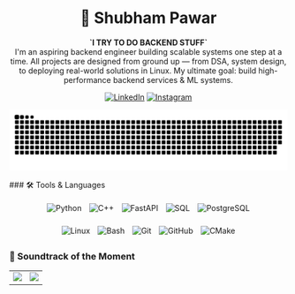 <h1 align="center">🐹 Shubham Pawar</h1>

<p align="center">
  <strong>`I TRY TO DO BACKEND STUFF`</strong><br/>
  I'm an aspiring backend engineer building scalable systems one step at a time. All projects are designed from ground up — from DSA, system design, to deploying real-world solutions in Linux. My ultimate goal: build high-performance backend services & ML systems.
</p>
<p align="center">
   <a href="https://www.linkedin.com/in/shubham-pawar-2k04" target="_blank">
      <img alt="LinkedIn" title="Connect on LinkedIn" src="https://img.shields.io/badge/LinkedIn-1A4D8F?style=for-the-badge&logo=linkedin&logoColor=white"/></a>
   <a href="https://www.instagram.com/shubhtistic/" target="_blank">
      <img alt="Instagram" title="Follow on Instagram" src="https://img.shields.io/badge/Instagram-A81968?style=for-the-badge&logo=instagram&logoColor=white"/></a>
</p>
<p align="center">
  <img src="https://raw.githubusercontent.com/Shubhtistic/Shubhtistic/main/output/github-snake-dark.svg" />
</p>
### 🛠️ Tools & Languages

<p align="center">
  <img alt="Python" src="https://cdn.jsdelivr.net/gh/devicons/devicon/icons/python/python-original.svg" width="40px" style="margin:5px"/>
  <img alt="C++" src="https://cdn.jsdelivr.net/gh/devicons/devicon/icons/cplusplus/cplusplus-original.svg" width="40px" style="margin:5px"/>
  <img alt="FastAPI" src="https://cdn.jsdelivr.net/gh/devicons/devicon/icons/fastapi/fastapi-original.svg" width="40px" style="margin:5px"/>
  <img alt="SQL" src="https://cdn.jsdelivr.net/gh/devicons/devicon/icons/mysql/mysql-original.svg" width="40px" style="margin:5px"/>
  <img alt="PostgreSQL" src="https://cdn.jsdelivr.net/gh/devicons/devicon/icons/postgresql/postgresql-original.svg" width="40px" style="margin:5px"/>
</p>

<p align="center">
  <img alt="Linux" src="https://cdn.jsdelivr.net/gh/devicons/devicon/icons/linux/linux-original.svg" width="40px" style="margin:5px"/>
  <img alt="Bash" src="https://api.iconify.design/skill-icons/bash-dark.svg" width="40px" style="margin:5px"/>
  <img alt="Git" src="https://cdn.jsdelivr.net/gh/devicons/devicon/icons/git/git-original.svg" width="40px" style="margin:5px"/>
  <img alt="GitHub" src="https://api.iconify.design/skill-icons/github-dark.svg" width="40px" style="margin:5px"/>
  <img alt="CMake" src="https://api.iconify.design/skill-icons/cmake-dark.svg" width="40px" style="margin:5px"/>
</p>


### 🎵 Soundtrack of the Moment

<div align="center">
  <table>
    <tr>
      <td>
        <a href="https://open.spotify.com/user/31urtnhjhdtd5g5faxzwestvqylm">
          <img src="https://novatorem.visualbean.vercel.app/api/spotify" />
        </a>
      </td>
      <td>
        <img src="https://github.com/Shubhtistic/Shubhtistic/raw/main/output/cat.gif" width="150" />
      </td>
    </tr>
  </table>
</div>


